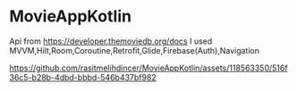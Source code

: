 # MovieAppKotlin
Api from  https://developer.themoviedb.org/docs
I used MVVM,Hilt,Room,Coroutine,Retrofit,Glide,Firebase(Auth),Navigation


https://github.com/rasitmelihdincer/MovieAppKotlin/assets/118563350/516f36c5-b28b-4dbd-bbbd-546b437bf982

